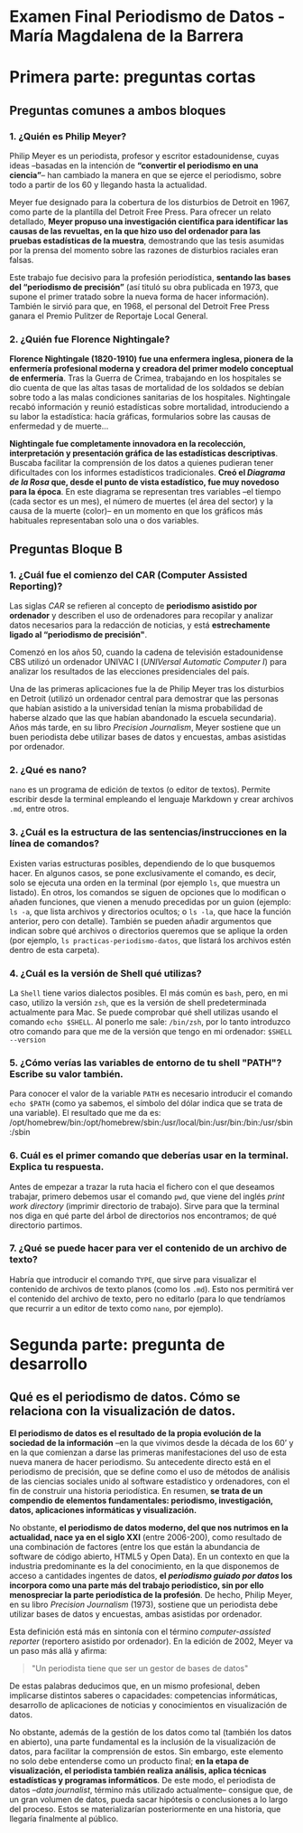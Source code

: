# **Examen Final Periodismo de Datos - María Magdalena de la Barrera**

# Primera parte: preguntas cortas

## **Preguntas comunes a ambos bloques**

### **1. ¿Quién es Philip Meyer?**

Philip Meyer es un periodista, profesor y escritor estadounidense, cuyas ideas –basadas en la intención de **“convertir el periodismo en una ciencia”**– han cambiado la manera en que se ejerce el periodismo, sobre todo a partir de los 60 y llegando hasta la actualidad. 

Meyer fue designado para la cobertura de los disturbios de Detroit en 1967, como parte de la plantilla del Detroit Free Press. Para ofrecer un relato detallado, **Meyer propuso una investigación científica para identificar las causas de las revueltas, en la que hizo uso del ordenador para las pruebas estadísticas de la muestra**, demostrando que las tesis asumidas por la prensa del momento sobre las razones de disturbios raciales eran falsas.

Este trabajo fue decisivo para la profesión periodística, **sentando las bases del “periodismo de precisión”** (así tituló su obra publicada en 1973, que supone el primer tratado sobre la nueva forma de hacer información). También le sirvió para que, en 1968, el personal del Detroit Free Press ganara el Premio Pulitzer de Reportaje Local General. 


### **2. ¿Quién fue Florence Nightingale?**

**Florence Nightingale (1820-1910) fue una enfermera inglesa, pionera de la enfermería profesional moderna y creadora del primer modelo conceptual de enfermería**. Tras la Guerra de Crimea, trabajando en los hospitales se dio cuenta de que las altas tasas de mortalidad de los soldados se debían sobre todo a las malas condiciones sanitarias de los hospitales. Nightingale recabó información y reunió estadísticas sobre mortalidad, introduciendo a su labor la estadística: hacía gráficas, formularios sobre las causas de enfermedad y de muerte... 

**Nightingale fue completamente innovadora en la recolección, interpretación y presentación gráfica de las estadísticas descriptivas**. Buscaba facilitar la comprensión de los datos a quienes pudieran tener dificultades con los informes estadísticos tradicionales. **Creó el *Diagrama de la Rosa* que, desde el punto de vista estadístico, fue muy novedoso para la época**. En este diagrama se representan tres variables –el tiempo (cada sector es un mes), el número de muertes (el área del sector) y la causa de la muerte (color)– en un momento en que los gráficos más habituales representaban solo una o dos variables.


## **Preguntas Bloque B**

### **1. ¿Cuál fue el comienzo del CAR (Computer Assisted Reporting)?**

Las siglas *CAR* se refieren al concepto de **periodismo asistido por ordenador** y describen el uso de ordenadores para recopilar y analizar datos necesarios para la redacción de noticias, y está **estrechamente ligado al “periodismo de precisión"**.

Comenzó en los años 50, cuando la cadena de televisión estadounidense CBS utilizó un ordenador UNIVAC I (*UNIVersal Automatic Computer I*) para analizar los resultados de las elecciones presidenciales del país. 

Una de las primeras aplicaciones fue la de Philip Meyer tras los disturbios en Detroit (utilizó un ordenador central para demostrar que las personas que habían asistido a la universidad tenían la misma probabilidad de haberse alzado que las que habían abandonado la escuela secundaria). Años más tarde, en su libro *Precision Journalism*, Meyer sostiene que un buen periodista debe utilizar bases de datos y encuestas, ambas asistidas por ordenador. 


### **2. ¿Qué es nano?**

`nano` es un programa de edición de textos (o editor de textos). Permite escribir desde la terminal empleando el lenguaje Markdown y crear archivos `.md`, entre otros. 


### **3. ¿Cuál es la estructura de las sentencias/instrucciones en la línea de comandos?**

Existen varias estructuras posibles, dependiendo de lo que busquemos hacer. 
En algunos casos, se pone exclusivamente el comando, es decir, solo se ejecuta una orden en la terminal (por ejemplo `ls`, que muestra un listado). En otros, los comandos se siguen de opciones que lo modifican o añaden funciones, que vienen a menudo precedidas por un guion (ejemplo: `ls -a`, que lista archivos y directorios ocultos; o `ls -la`, que hace la función anterior, pero con detalle). También se pueden añadir argumentos que indican sobre qué archivos o directorios queremos que se aplique la orden (por ejemplo, `ls practicas-periodismo-datos`, que listará los archivos estén dentro de esta carpeta).


### **4. ¿Cuál es la versión de Shell qué utilizas?**

La `Shell` tiene varios dialectos posibles. El más común es `bash`, pero, en mi caso, utilizo la versión `zsh`, que es la versión de shell predeterminada actualmente para Mac.
Se puede comprobar qué shell utilizas usando el comando `echo $SHELL`. Al ponerlo me sale: `/bin/zsh`, por lo tanto introduzco otro comando para que me de la versión que tengo en mi ordenador: `$SHELL --version`

### **5. ¿Cómo verías las variables de entorno de tu shell "PATH"? Escribe su valor también.**
Para conocer el valor de la variable `PATH` es necesario introducir el comando `echo $PATH` (como ya sabemos, el símbolo del dólar indica que se trata de una variable). El resultado que me da es:
/opt/homebrew/bin:/opt/homebrew/sbin:/usr/local/bin:/usr/bin:/bin:/usr/sbin:/sbin

### **6. Cuál es el primer comando que deberías usar en la terminal. Explica tu respuesta.**

Antes de empezar a trazar la ruta hacia el fichero con el que deseamos trabajar, primero debemos usar el comando `pwd`, que viene del inglés *print work directory* (imprimir directorio de trabajo). Sirve para que la terminal nos diga en qué parte del árbol de directorios nos encontramos; de qué directorio partimos. 


### **7. ¿Qué se puede hacer para ver el contenido de un archivo de texto?**
Habría que introducir el comando `TYPE`, que sirve para visualizar el contenido de archivos de texto planos (como los `.md`). Esto nos permitirá ver el contenido del archivo de texto, pero no editarlo (para lo que tendríamos que recurrir a un editor de texto como `nano`, por ejemplo). 


# **Segunda parte: pregunta de desarrollo**

## **Qué es el periodismo de datos. Cómo se relaciona con la visualización de datos.**

**El periodismo de datos es el resultado de la propia evolución de la sociedad de la información** –en la que vivimos desde la década de los 60’ y en la que comienzan a darse las primeras manifestaciones del uso de esta nueva manera de hacer periodismo. Su antecedente directo está en el periodismo de precisión, que se define como el uso de métodos de análisis de las ciencias sociales unido al software estadístico y ordenadores, con el fin de construir una historia periodística. En resumen, **se trata de un compendio de elementos fundamentales: periodismo, investigación, datos, aplicaciones informáticas y visualización.**

No obstante, **el periodismo de datos moderno, del que nos nutrimos en la actualidad, nace ya en el siglo XXI** (entre 2006-200), como resultado de una combinación de factores (entre los que están la abundancia de software de código abierto, HTML5 y Open Data). En un contexto en que la industria predominante es la del conocimiento, en la que disponemos de acceso a cantidades ingentes de datos, **el *periodismo guiado por datos* los incorpora como una parte más del trabajo periodístico, sin por ello menospreciar la parte periodística de la profesión**. De hecho, Philip Meyer, en su libro *Precision Journalism* (1973), sostiene que un periodista debe utilizar bases de datos y encuestas, ambas asistidas por ordenador. 

Esta definición está más en sintonía con el término *computer-assisted reporter* (reportero asistido por ordenador). En la edición de 2002, Meyer va un paso más allá y afirma:

> "Un periodista tiene que ser un gestor de bases de datos"

De estas palabras deducimos que, en un mismo profesional, deben implicarse distintos saberes o capacidades: competencias informáticas, desarrollo de aplicaciones de noticias y conocimientos en visualización de datos. 

No obstante, además de la gestión de los datos como tal (también los datos en abierto), una parte fundamental es la inclusión de la visualización de datos, para facilitar la comprensión de estos. Sin embargo, este elemento no solo debe entenderse como un producto final; **en la etapa de visualización, el periodista también realiza análisis, aplica técnicas estadísticas y programas informáticos**. De este modo, el periodista de datos –*data journalist*, término más utilizado actualmente– consigue que, de un gran volumen de datos, pueda sacar hipótesis o conclusiones a lo largo del proceso. Estos se materializarían posteriormente en una historia, que llegaría finalmente al público.

